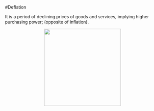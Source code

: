 #Deflation

It is a period of declining prices of goods and services, implying higher purchasing power; (opposite of inflation). 
<div style="text-align:center"><img src="https://github.com/RicardoGabriel/The-Negative-Interest-Rates-Canon.github.io/blob/master/Image.png" width="250"></div>
